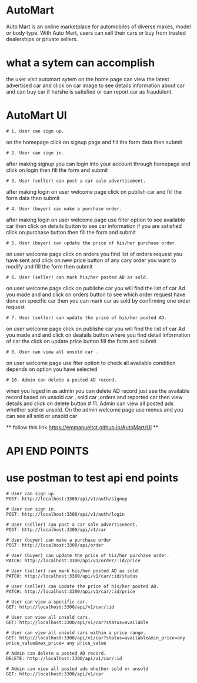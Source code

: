 # AutoMart
Auto Mart is an online marketplace for automobiles of diverse makes, model or body type. With
Auto Mart, users can sell their cars or buy from trusted dealerships or private sellers.

# what a sytem can accomplish
the user visit automart sytem on the home page can view the latest advertised car and click on car image to see details information about car and can buy car if he/she is satisfied or can report car as fraudulent.
# AutoMart UI
	# 1. User can sign up.
	
on the homepage click on signup page and fiil the form data then submit
	
	# 2. User can sign in.
after making signup you can login into your account through homepage and click on login then fill the form and submit

	# 3. User (seller) can post a car sale advertisement.
after making login on user welcome page  click on publish car and fiil the form data then submit

	# 4. User (buyer) can make a purchase order.
after making login on user welcome page use filter option to see available car then click on details button to see car information if you are satisfied click on purchase button then fill the form and submit  

	# 5. User (buyer) can update the price of his/her purchase order.
on user welcome page click on orders you find list of orders request you have sent and click on new price button of any cary order you want to modify and fill the form then submit 

	# 6. User (seller) can mark his/her posted AD as sold.
on user welcome page click on publishe car you will find the list of car Ad you made and and click on orders button to see which order request have done on specific car then you can mark car as sold by confirming one order request

	# 7. User (seller) can update the price of his/her posted AD.
on user welcome page click on publishe car you will find the list of car Ad you made and and click on deatails button where you find detail information of car the click on update price button fill the form and submit

	# 8. User can view all unsold car .
on user welcome page use fiter option to check all available condition depends on option you have selected

	# 10. Admin can delete a posted AD record.
when you loged in as admin you can delete AD record just see the available record based on unsold car , sold car ,orders and reported car then view details and click on delete button
	# 11. Admin can view all posted ads whether sold or unsold.
On the admin welcome  page use menus and you can see all sold or unsold car

** follow this link  https://emmanueltct.github.io/AutoMart/UI **

# API END POINTS

# use postman to test api end points

	# User can sign up.
	POST: http://localhost:3300/api/v1/auth/signup

	# User can sign in
	POST: http://localhost:3300/api/v1/auth/login

	# User (seller) can post a car sale advertisement.
	POST: http://localhost:3300/api/v1/car

	# User (buyer) can make a purchase order
	POST: http://localhost:3300/api/order
	
	# User (buyer) can update the price of his/her purchase order.
	PATCH: http://localhost:3300/api/v1/order/:id/price

	# User (seller) can mark his/her posted AD as sold.
	PATCH: http://localhost:3300/api/v1/car/:id/status

	# User (seller) can update the price of his/her posted AD.
	PATCH: http://localhost:3300/api/v1/car/:id/price

	# User can view a specific car.
	GET: http://localhost:3300/api/v1/car/:id

	# User can view all unsold cars.
	GET: http://localhost:3300/api/v1/car?status=available
	
	# User can view all unsold cars within a price range.
	GET: http://localhost:3300/api/v1/car?status=available&min_price=any price_value&max_price= any price_value
	
	# Admin can delete a posted AD record.
	DELETE: http://localhost:3300/api/v1/car/:id

	# Admin can view all posted ads whether sold or unsold
	GET: http://localhost:3300/api/v1/car


